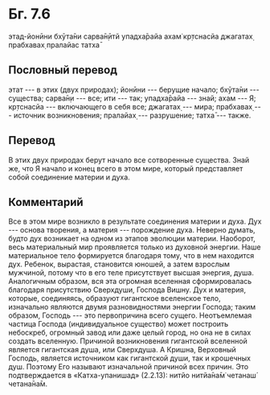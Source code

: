 # Бг. 7.6

этад-йонӣни бхӯта̄ни сарва̄н̣ӣтй упадха̄райа ахам̇ кр̣тснасйа джагатах̣
прабхавах̣ пралайас татха̄

## Пословный перевод

этат --- в этих (двух природах); йонӣни --- берущие начало; бхӯта̄ни ---
существа; сарва̄н̣и --- все; ити --- так; упадха̄райа --- знай; ахам --- Я;
кр̣тснасйа --- включающего в себя все; джагатах̣ --- мира; прабхавах̣ ---
источник возникновения; пралайах̣ --- разрушение; татха̄ --- также.

## Перевод

В этих двух природах берут начало все сотворенные существа. Знай же, что
Я начало и конец всего в этом мире, который представляет собой
соединение материи и духа.

## Комментарий

Все в этом мире возникло в результате соединения материи и духа. Дух ---
основа творения, а материя --- порождение духа. Неверно думать, будто
дух возникает на одном из этапов эволюции материи. Наоборот, весь
материальный мир проявляется только из духовной энергии. Наше
материальное тело формируется благодаря тому, что в нем находится дух.
Ребенок, вырастая, становится юношей, а затем взрослым мужчиной, потому
что в его теле присутствует высшая энергия, душа. Аналогичным образом,
вся эта огромная вселенная сформировалась благодаря присутствию
Сверхдуши, Господа Вишну. Дух и материя, которые, соединяясь, образуют
гигантское вселенское тело, изначально являются двумя разновидностями
энергии Господа; таким образом, Господь --- это первопричина всего
сущего. Неотъемлемая частица Господа (индивидуальное существо) может
построить небоскреб, огромный завод или даже целый город, но она не в
силах создать вселенную. Причиной возникновения гигантской вселенной
является гигантская душа, или Сверхдуша. А Кришна, Верховный Господь,
является источником как гигантской души, так и крошечных душ. Поэтому
Его называют изначальной причиной всех причин. Это подтверждается в
«Катха-упанишад» (2.2.13): нитйо нитйа̄на̄м̇ четанаш́ четана̄на̄м.
